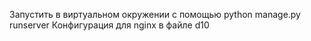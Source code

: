 Запустить в виртуальном окружении с помощью python manage.py runserver
Конфигурация для nginx в файле d10
